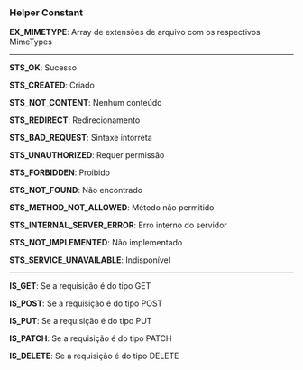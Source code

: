 ### Helper Constant

**EX_MIMETYPE**: Array de extensões de arquivo com os respectivos MimeTypes

---

**STS_OK**: Sucesso

**STS_CREATED**: Criado

**STS_NOT_CONTENT**: Nenhum conteúdo

**STS_REDIRECT**: Redirecionamento

**STS_BAD_REQUEST**: Sintaxe intorreta

**STS_UNAUTHORIZED**: Requer permissão

**STS_FORBIDDEN**: Proibido

**STS_NOT_FOUND**: Não encontrado

**STS_METHOD_NOT_ALLOWED**: Método não permitido

**STS_INTERNAL_SERVER_ERROR**: Erro interno do servidor

**STS_NOT_IMPLEMENTED**: Não implementado

**STS_SERVICE_UNAVAILABLE**: Indisponível

---

**IS_GET**: Se a requisição é do tipo GET

**IS_POST**: Se a requisição é do tipo POST

**IS_PUT**: Se a requisição é do tipo PUT

**IS_PATCH**: Se a requisição é do tipo PATCH

**IS_DELETE**: Se a requisição é do tipo DELETE